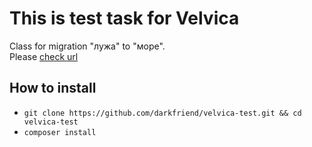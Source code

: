 # This is test task for Velvica

Class for migration "лужа" to "море".\
Please [check url](http://velvica.darkfriend.ru/)

## How to install

* `git clone https://github.com/darkfriend/velvica-test.git && cd velvica-test`
* `composer install`